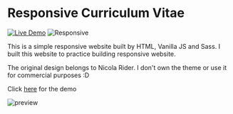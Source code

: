 Responsive Curriculum Vitae
============
[![Live Demo](https://img.shields.io/badge/demo-online-green.svg)](http://responsive-cv.quocdat1994.surge.sh/) ![Responsive](https://img.shields.io/badge/responsive-website-blue)

This is a simple responsive website built by HTML, Vanilla JS and Sass. I built this website to practice building responsive website.

The original design belongs to Nicola Rider. I don't own the theme or use it for commercial purposes :D

Click [here](http://responsive-cv.quocdat1994.surge.sh/)
 for the demo 

![preview](https://i.ibb.co/JCknPg0/responsive-cv.png)
